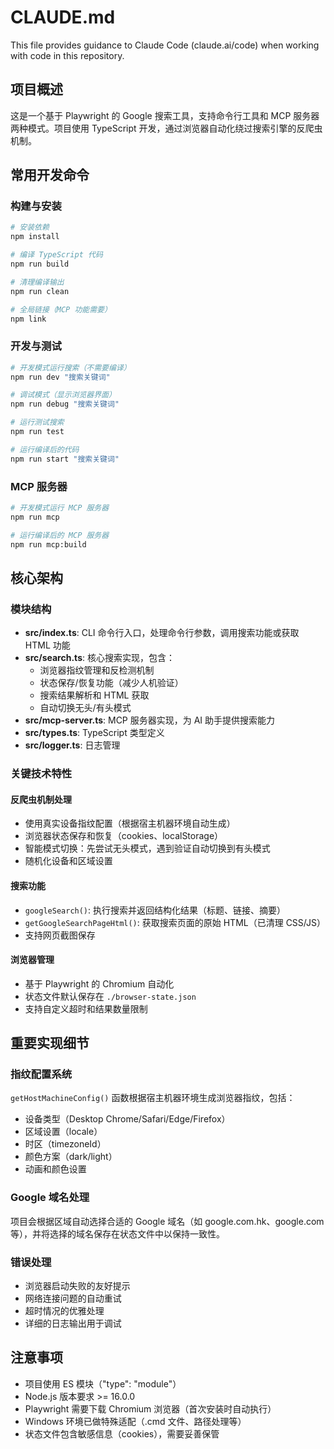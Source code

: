 # CLAUDE.md

This file provides guidance to Claude Code (claude.ai/code) when working with code in this repository.

## 项目概述

这是一个基于 Playwright 的 Google 搜索工具，支持命令行工具和 MCP 服务器两种模式。项目使用 TypeScript 开发，通过浏览器自动化绕过搜索引擎的反爬虫机制。

## 常用开发命令

### 构建与安装
```bash
# 安装依赖
npm install

# 编译 TypeScript 代码
npm run build

# 清理编译输出
npm run clean

# 全局链接（MCP 功能需要）
npm link
```

### 开发与测试
```bash
# 开发模式运行搜索（不需要编译）
npm run dev "搜索关键词"

# 调试模式（显示浏览器界面）
npm run debug "搜索关键词"

# 运行测试搜索
npm run test

# 运行编译后的代码
npm run start "搜索关键词"
```

### MCP 服务器
```bash
# 开发模式运行 MCP 服务器
npm run mcp

# 运行编译后的 MCP 服务器
npm run mcp:build
```

## 核心架构

### 模块结构
- **src/index.ts**: CLI 命令行入口，处理命令行参数，调用搜索功能或获取 HTML 功能
- **src/search.ts**: 核心搜索实现，包含：
  - 浏览器指纹管理和反检测机制
  - 状态保存/恢复功能（减少人机验证）
  - 搜索结果解析和 HTML 获取
  - 自动切换无头/有头模式
- **src/mcp-server.ts**: MCP 服务器实现，为 AI 助手提供搜索能力
- **src/types.ts**: TypeScript 类型定义
- **src/logger.ts**: 日志管理

### 关键技术特性

#### 反爬虫机制处理
- 使用真实设备指纹配置（根据宿主机器环境自动生成）
- 浏览器状态保存和恢复（cookies、localStorage）
- 智能模式切换：先尝试无头模式，遇到验证自动切换到有头模式
- 随机化设备和区域设置

#### 搜索功能
- `googleSearch()`: 执行搜索并返回结构化结果（标题、链接、摘要）
- `getGoogleSearchPageHtml()`: 获取搜索页面的原始 HTML（已清理 CSS/JS）
- 支持网页截图保存

#### 浏览器管理
- 基于 Playwright 的 Chromium 自动化
- 状态文件默认保存在 `./browser-state.json`
- 支持自定义超时和结果数量限制

## 重要实现细节

### 指纹配置系统
`getHostMachineConfig()` 函数根据宿主机器环境生成浏览器指纹，包括：
- 设备类型（Desktop Chrome/Safari/Edge/Firefox）
- 区域设置（locale）
- 时区（timezoneId）
- 颜色方案（dark/light）
- 动画和颜色设置

### Google 域名处理
项目会根据区域自动选择合适的 Google 域名（如 google.com.hk、google.com 等），并将选择的域名保存在状态文件中以保持一致性。

### 错误处理
- 浏览器启动失败的友好提示
- 网络连接问题的自动重试
- 超时情况的优雅处理
- 详细的日志输出用于调试

## 注意事项

- 项目使用 ES 模块（"type": "module"）
- Node.js 版本要求 >= 16.0.0
- Playwright 需要下载 Chromium 浏览器（首次安装时自动执行）
- Windows 环境已做特殊适配（.cmd 文件、路径处理等）
- 状态文件包含敏感信息（cookies），需要妥善保管